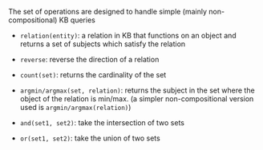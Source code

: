 The set of operations are designed to handle simple (mainly non-compositional) KB queries

* `relation(entity)`: a relation in KB that functions on an object and returns a set of subjects which satisfy the relation

* `reverse`: reverse the direction of a relation

* `count(set)`: returns the cardinality of the set

* `argmin/argmax(set, relation)`: returns the subject in the set where the object of the relation is min/max.
(a simpler non-compositional version used is `argmin/argmax(relation)`)

* `and(set1, set2)`: take the intersection of two sets

* `or(set1, set2)`: take the union of two sets
